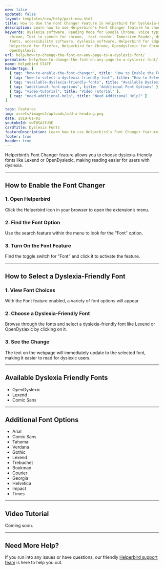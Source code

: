 ```yaml
---
new: false
updated: false
layout: templates/new/help/post-new.html
title: How to Use the Font Changer Feature in Helperbird for Dyslexia-Friendly Fonts
description: Learn how to use Helperbird's Font Changer feature to choose dyslexia-friendly fonts like Lexend and OpenDyslexic. This guide walks you through enabling the feature and selecting the best font for easier reading
keywords: Dyslexia software, Reading Mode for Google Chrome, Voice typing for
  chrome, Text to speech for chrome,  text reader, Immersive Reader, dyslexia
  fonts, accessibility software, dyslexia software, Helperbird for Edge,
  Helperbird for Firefox, Helperbird for Chrome, Opendyslexic for Chrome,
  OpenDyslexic
url: help/how-to-change-the-font-on-any-page-to-a-dyslexic-font/
permalink: help/how-to-change-the-font-on-any-page-to-a-dyslexic-font/
name: Helpebird STAFF
headerTags: [
  { tag: "how-to-enable-the-font-changer", title: "How to Enable the Font Changer" },
  { tag: "how-to-select-a-dyslexia-friendly-font", title: "How to Select a Dyslexia-Friendly Font" },
  { tag: "available-dyslexia-friendly-fonts", title: "Available Dyslexia-Friendly Fonts" },
  { tag: "additional-font-options", title: "Additional Font Options" },
  { tag: "video-tutorial", title: "Video Tutorial" },
  { tag: "need-additional-help", title: "Need Additional Help?" }
]

tags: Features
img: assets/images2/uploads/add-a-heading.png
date: 2019-01-01
youtubeId: vwT8SAJfU3E
cardTitle: Dyslexia Fonts
featureDescription: Learn how to use Helperbird's Font Changer feature to choose dyslexia-friendly fonts like Lexend and OpenDyslexic. This guide walks you through enabling the feature and selecting the best font for easier reading
footer: true
header: true
---
```


Helperbird’s Font Changer feature allows you to choose dyslexia-friendly fonts like Lexend or OpenDyslexic, making reading easier for users with dyslexia.

---

## How to Enable the Font Changer

### 1. Open Helperbird

Click the Helperbird icon in your browser to open the extension’s menu.

### 2. Find the Font Option

Use the search feature within the menu to look for the "Font" option.

### 3. Turn On the Font Feature

Find the toggle switch for "Font" and click it to activate the feature.

---

## How to Select a Dyslexia-Friendly Font

### 1. View Font Choices

With the Font feature enabled, a variety of font options will appear.

### 2. Choose a Dyslexia-Friendly Font

Browse through the fonts and select a dyslexia-friendly font like Lexend or OpenDyslexic by clicking on it.

### 3. See the Change

The text on the webpage will immediately update to the selected font, making it easier to read for dyslexic users.

---

## Available Dyslexia Friendly Fonts

- OpenDyslexic
- Lexend
- Comic Sans

---

## Additional Font Options

- Arial
- Comic Sans
- Tahoma
- Verdana
- Gothic
- Lexend
- Trebuchet
- Bookman
- Courier
- Georgia
- Helvetica
- Impact
- Times

---

## Video Tutorial

Coming soon.

---

## Need More Help?

If you run into any issues or have questions, our friendly [Helperbird support team](/support/) is here to help you out.
